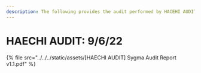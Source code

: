 ```yaml
---
description: The following provides the audit performed by HACEHI AUDIT.
---
```


# HAECHI AUDIT: 9/6/22

{% file src="../../../static/assets/[HAECHI AUDIT] Sygma Audit Report v1.1.pdf" %}
